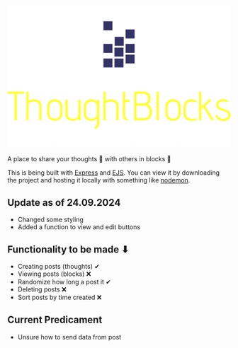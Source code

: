 ﻿![ThoughtBlocks Logo](public/resources/logo-no-background.png)

A place to share your thoughts 💭 with others in blocks 🧱

This is being built with [Express](https://expressjs.com/) and [EJS](https://ejs.co/#about).
You can view it by downloading the project and hosting it locally with something like [nodemon](https://www.npmjs.com/package/nodemon).

## Update as of 24.09.2024

- Changed some styling
- Added a function to view and edit buttons

## Functionality to be made ⬇

- Creating posts (thoughts) ✔
- Viewing posts (blocks) ❌
- Randomize how long a post it ✔
- Deleting posts ❌
- Sort posts by time created ❌

## Current Predicament

- Unsure how to send data from post
